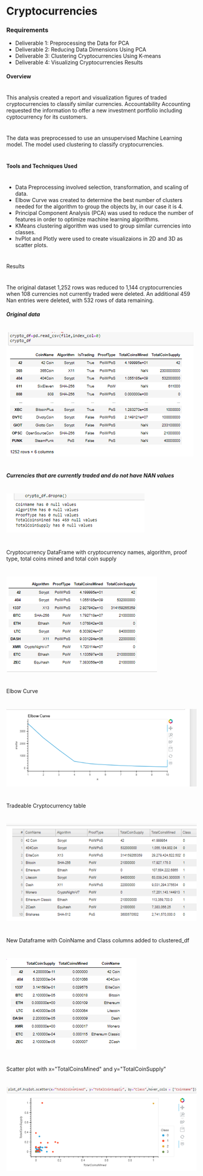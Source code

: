 # Cryptocurrencies
### Requirements
* Deliverable 1: Preprocessing the Data for PCA
* Deliverable 2: Reducing Data Dimensions Using PCA
* Deliverable 3: Clustering Cryptocurrencies Using K-means
* Deliverable 4: Visualizing Cryptocurrencies Results
#### Overview
# 
This analysis created a report and visualization figures of traded cryptocurrencies to classify similar currencies. Accountability Accounting requested the information to offer a new investment portfolio including cyptocurrency for its customers.
#
The data was preprocessed to use an unsupervised Machine Learning model.  The model used clustering to classify cryptocurrencies. 
#
#### Tools and Techniques Used
#
* Data Preprocessing  involved selection, transformation,  and scaling of data.
* Elbow Curve was created to determine the best number of clusters needed for the algorithm to group the objects by, in our case it is 4.
* Principal Component Analysis (PCA) was used to reduce the number of features in order to optimize machine learning algorithms.
* KMeans clustering algorithm was used to group similar currencies into classes.
* hvPlot and  Plotly were used to create visualizaions in 2D and 3D as scatter plots.
#
Results
#
The original dataset 1,252 rows was reduced to 1,144 cryptocurrencies when 108 currencies not currently traded were deleted. An additional 459 Nan entries were deleted, with 532 rows of data remaining.
##### Original data
#
![proc](https://github.com/jcsargis00/Cryptocurrencies/blob/main/Resources/crypto1.PNG)
#
##### Currencies that are currently traded and do not have NAN values
#
![orig](https://github.com/jcsargis00/Cryptocurrencies/blob/main/Resources/crypto2.PNG)
#
Cryptocurrency DataFrame with cryptocurrency names, algorithm, proof type, total coins mined and total coin supply
#
![cf](https://github.com/jcsargis00/Cryptocurrencies/blob/main/Resources/crypto7.PNG)
#
Elbow Curve
#
![elbow](https://github.com/jcsargis00/Cryptocurrencies/blob/main/Resources/crypto3.PNG)
#
Tradeable Cryptocurrency table
#
![hvplot](https://github.com/jcsargis00/Cryptocurrencies/blob/main/Resources/crypto4.PNG)
#
New Dataframe with CoinName and Class columns added to clustered_df
#
![new](https://github.com/jcsargis00/Cryptocurrencies/blob/main/Resources/crypto5.PNG)
#
Scatter plot with x="TotalCoinsMined" and y="TotalCoinSupply"
#
![scat](https://github.com/jcsargis00/Cryptocurrencies/blob/main/Resources/crypto6.PNG)